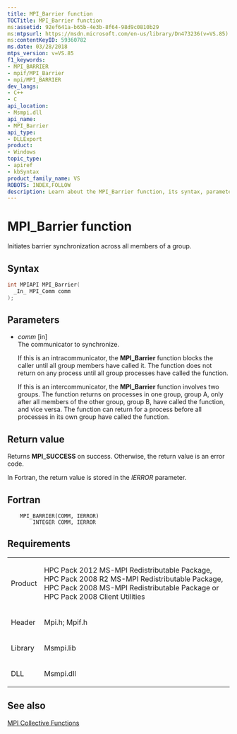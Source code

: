 ```yaml
---
title: MPI_Barrier function
TOCTitle: MPI_Barrier function
ms:assetid: 92ef641a-b65b-4e3b-8f64-98d9c0810b29
ms:mtpsurl: https://msdn.microsoft.com/en-us/library/Dn473236(v=VS.85)
ms:contentKeyID: 59360782
ms.date: 03/28/2018
mtps_version: v=VS.85
f1_keywords:
- MPI_BARRIER
- mpif/MPI_Barrier
- mpi/MPI_BARRIER
dev_langs:
- C++
- C
api_location:
- Msmpi.dll
api_name:
- MPI_Barrier
api_type:
- DLLExport
product:
- Windows
topic_type:
- apiref
- kbSyntax
product_family_name: VS
ROBOTS: INDEX,FOLLOW
description: Learn about the MPI_Barrier function, its syntax, parameters, and return value. Understand how it initiates barrier synchronization across group members.
---
```


# MPI\_Barrier function

Initiates barrier synchronization across all members of a group.

## Syntax

``` c++
int MPIAPI MPI_Barrier(
  _In_ MPI_Comm comm
);
```

## Parameters

  - *comm* \[in\]  
    The communicator to synchronize.
    
    If this is an intracommunicator, the **MPI\_Barrier** function blocks the caller until all group members have called it. The function does not return on any process until all group processes have called the function.
    
    If this is an intercommunicator, the **MPI\_Barrier** function involves two groups. The function returns on processes in one group, group A, only after all members of the other group, group B, have called the function, and vice versa. The function can return for a process before all processes in its own group have called the function.

## Return value

Returns **MPI\_SUCCESS** on success. Otherwise, the return value is an error code.

In Fortran, the return value is stored in the *IERROR* parameter.

## Fortran

``` FORTRAN
    MPI_BARRIER(COMM, IERROR)
        INTEGER COMM, IERROR
```

## Requirements

<table>
<colgroup>
<col/>
<col/>
</colgroup>
<tbody>
<tr class="odd">
<td><p>Product</p></td>
<td><p>HPC Pack 2012 MS-MPI Redistributable Package, HPC Pack 2008 R2 MS-MPI Redistributable Package, HPC Pack 2008 MS-MPI Redistributable Package or HPC Pack 2008 Client Utilities</p></td>
</tr>
<tr class="even">
<td><p>Header</p></td>
<td>Mpi.h;
Mpif.h</td>
</tr>
<tr class="odd">
<td><p>Library</p></td>
<td>Msmpi.lib</td>
</tr>
<tr class="even">
<td><p>DLL</p></td>
<td>Msmpi.dll</td>
</tr>
</tbody>
</table>


## See also

[MPI Collective Functions](mpi-collective-functions.md)

